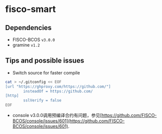 # fisco-smart

## Dependencies

- FISCO-BCOS `v3.0.0`
- gramine `v1.2`

## Tips and possible issues

- Switch source for faster compile

```bash
cat > ~/.gitconfig << EOF
[url "https://ghproxy.com/https://github.com/"]
        insteadOf = https://github.com/
[http]
        sslVerify = false
EOF
```

- console v3.0.0调用预编译合约有问题，参见[https://github.com/FISCO-BCOS/console/issues/601](https://github.com/FISCO-BCOS/console/issues/601).